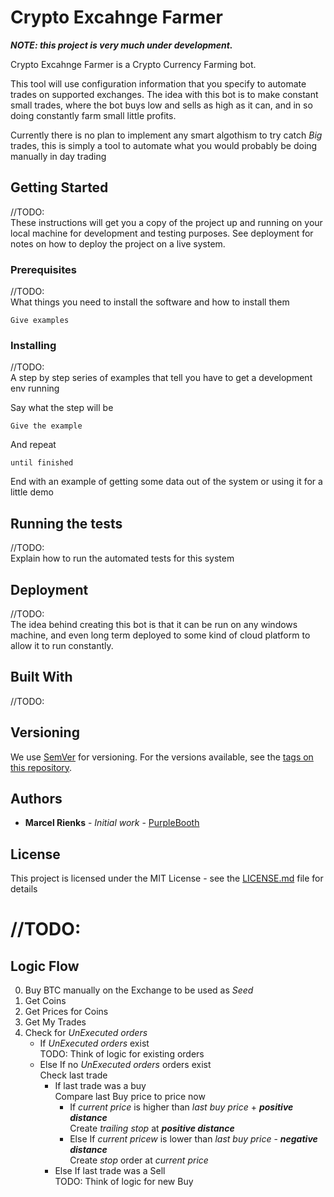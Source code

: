 # Crypto Excahnge Farmer

**_NOTE: this project is very much under development._**

Crypto Excahnge Farmer is a Crypto Currency Farming bot.  

This tool will use configuration information that you specify to automate trades on supported exchanges. The idea with this bot is to make constant small trades, where the bot buys low and sells as high as it can, and in so doing constantly farm small little profits.  

Currently there is no plan to implement any smart algothism to try catch _Big_ trades, this is simply a tool to automate what you would probably be doing manually in day trading

## Getting Started

//TODO:  
These instructions will get you a copy of the project up and running on your local machine for development and testing purposes. See deployment for notes on how to deploy the project on a live system.

### Prerequisites

//TODO:  
What things you need to install the software and how to install them

```
Give examples
```

### Installing

//TODO:  
A step by step series of examples that tell you have to get a development env running

Say what the step will be

```
Give the example
```

And repeat

```
until finished
```

End with an example of getting some data out of the system or using it for a little demo

## Running the tests

//TODO:  
Explain how to run the automated tests for this system

## Deployment

//TODO:  
The idea behind creating this bot is that it can be run on any windows machine, and even long term deployed to some kind of cloud platform to allow it to run constantly.

## Built With

//TODO:

## Versioning

We use [SemVer](http://semver.org/) for versioning. For the versions available, see the [tags on this repository](https://github.com/your/project/tags). 

## Authors

* **Marcel Rienks** - *Initial work* - [PurpleBooth](https://github.com/marcelrienks)

## License

This project is licensed under the MIT License - see the [LICENSE.md](LICENSE.md) file for details

# //TODO:
## Logic Flow
0. Buy BTC manually on the Exchange to be used as _Seed_
1. Get Coins
2. Get Prices for Coins
3. Get My Trades
4. Check for _UnExecuted orders_
    * If _UnExecuted orders_ exist  
    TODO: Think of logic for existing orders
    * Else If no _UnExecuted orders_ orders exist  
      Check last trade
        * If last trade was a buy  
        Compare last Buy price to price now
          * If _current price_ is higher than _last buy price_ + **_positive distance_**  
          Create _trailing stop_ at **_positive distance_**
          * Else If _current pricew_ is lower than _last buy price_ - **_negative distance_**  
          Create _stop_ order at _current price_
        * Else If last trade was a Sell  
        TODO: Think of logic for new Buy